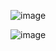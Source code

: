 ![image](https://user-images.githubusercontent.com/97594112/194016717-c82da984-47df-41b2-bf1f-e2b4754d624b.png)

![image](https://user-images.githubusercontent.com/97594112/194016960-017d592e-96a4-4f15-88ff-43b4837f83f9.png)
